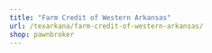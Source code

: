 ```yaml
---
title: "Farm Credit of Western Arkansas"
url: /texarkana/farm-credit-of-western-arkansas/
shop: pawnbroker
---
```

